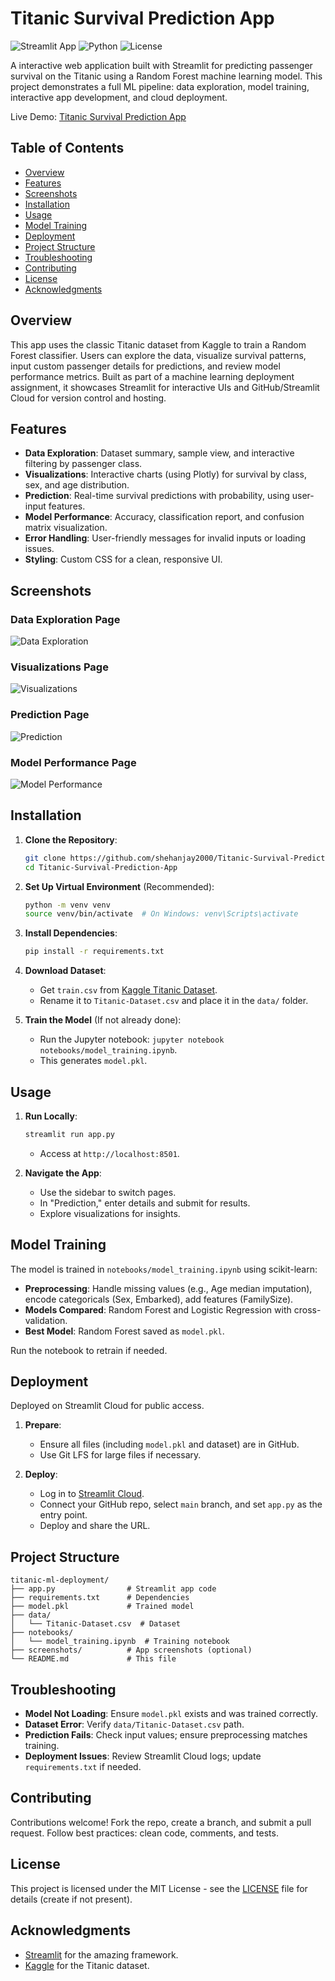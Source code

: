 # Titanic Survival Prediction App

![Streamlit App](https://img.shields.io/badge/Streamlit-FF4B4B?style=for-the-badge&logo=Streamlit&logoColor=white)
![Python](https://img.shields.io/badge/Python-3.8%2B-blue?style=for-the-badge&logo=python)
![License](https://img.shields.io/badge/License-MIT-green?style=for-the-badge)


A interactive web application built with Streamlit for predicting passenger survival on the Titanic using a Random Forest machine learning model. This project demonstrates a full ML pipeline: data exploration, model training, interactive app development, and cloud deployment.

Live Demo: [Titanic Survival Prediction App](https://titanic-survival-prediction-app-fp2u5pgvz2wdckx9oz6gm2.streamlit.app/) 

## Table of Contents

- [Overview](#overview)
- [Features](#features)
- [Screenshots](#screenshots)
- [Installation](#installation)
- [Usage](#usage)
- [Model Training](#model-training)
- [Deployment](#deployment)
- [Project Structure](#project-structure)
- [Troubleshooting](#troubleshooting)
- [Contributing](#contributing)
- [License](#license)
- [Acknowledgments](#acknowledgments)

## Overview

This app uses the classic Titanic dataset from Kaggle to train a Random Forest classifier. Users can explore the data, visualize survival patterns, input custom passenger details for predictions, and review model performance metrics. Built as part of a machine learning deployment assignment, it showcases Streamlit for interactive UIs and GitHub/Streamlit Cloud for version control and hosting.

## Features

- **Data Exploration**: Dataset summary, sample view, and interactive filtering by passenger class.
- **Visualizations**: Interactive charts (using Plotly) for survival by class, sex, and age distribution.
- **Prediction**: Real-time survival predictions with probability, using user-input features.
- **Model Performance**: Accuracy, classification report, and confusion matrix visualization.
- **Error Handling**: User-friendly messages for invalid inputs or loading issues.
- **Styling**: Custom CSS for a clean, responsive UI.

## Screenshots

### Data Exploration Page
![Data Exploration](screenshots/data_exploration.png)

### Visualizations Page
![Visualizations](screenshots/visualizations.png)

### Prediction Page
![Prediction](screenshots/prediction.png)

### Model Performance Page
![Model Performance](screenshots/model_performance.png)


## Installation

1. **Clone the Repository**:
   ```bash
   git clone https://github.com/shehanjay2000/Titanic-Survival-Prediction-App.git
   cd Titanic-Survival-Prediction-App
   ```

2. **Set Up Virtual Environment** (Recommended):
   ```bash
   python -m venv venv
   source venv/bin/activate  # On Windows: venv\Scripts\activate
   ```

3. **Install Dependencies**:
   ```bash
   pip install -r requirements.txt
   ```

4. **Download Dataset**:
   - Get `train.csv` from [Kaggle Titanic Dataset](https://www.kaggle.com/c/titanic/data).
   - Rename it to `Titanic-Dataset.csv` and place it in the `data/` folder.

5. **Train the Model** (If not already done):
   - Run the Jupyter notebook: `jupyter notebook notebooks/model_training.ipynb`.
   - This generates `model.pkl`.

## Usage

1. **Run Locally**:
   ```bash
   streamlit run app.py
   ```
   - Access at `http://localhost:8501`.

2. **Navigate the App**:
   - Use the sidebar to switch pages.
   - In "Prediction," enter details and submit for results.
   - Explore visualizations for insights.

## Model Training

The model is trained in `notebooks/model_training.ipynb` using scikit-learn:

- **Preprocessing**: Handle missing values (e.g., Age median imputation), encode categoricals (Sex, Embarked), add features (FamilySize).
- **Models Compared**: Random Forest and Logistic Regression with cross-validation.
- **Best Model**: Random Forest saved as `model.pkl`.

Run the notebook to retrain if needed.

## Deployment

Deployed on Streamlit Cloud for public access.

1. **Prepare**:
   - Ensure all files (including `model.pkl` and dataset) are in GitHub.
   - Use Git LFS for large files if necessary.

2. **Deploy**:
   - Log in to [Streamlit Cloud](https://streamlit.io/cloud).
   - Connect your GitHub repo, select `main` branch, and set `app.py` as the entry point.
   - Deploy and share the URL.

## Project Structure

```
titanic-ml-deployment/
├── app.py                # Streamlit app code
├── requirements.txt      # Dependencies
├── model.pkl             # Trained model
├── data/
│   └── Titanic-Dataset.csv  # Dataset
├── notebooks/
│   └── model_training.ipynb  # Training notebook
├── screenshots/          # App screenshots (optional)
└── README.md             # This file
```

## Troubleshooting

- **Model Not Loading**: Ensure `model.pkl` exists and was trained correctly.
- **Dataset Error**: Verify `data/Titanic-Dataset.csv` path.
- **Prediction Fails**: Check input values; ensure preprocessing matches training.
- **Deployment Issues**: Review Streamlit Cloud logs; update `requirements.txt` if needed.


## Contributing

Contributions welcome! Fork the repo, create a branch, and submit a pull request. Follow best practices: clean code, comments, and tests.

## License

This project is licensed under the MIT License - see the [LICENSE](LICENSE) file for details (create if not present).

## Acknowledgments

- [Streamlit](https://streamlit.io/) for the amazing framework.
- [Kaggle](https://kaggle.com) for the Titanic dataset.


